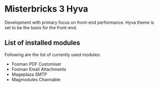 # Misterbricks 3 Hyva
Development with primary focus on front-end performance. Hyva theme is set to be the basis for the front-end.

## List of installed modules
Following are the list of currently used modules:

- Fooman PDF Customiser
- Fooman Email Attachments
- Mageplaza SMTP
- Magmodules Channable
  
